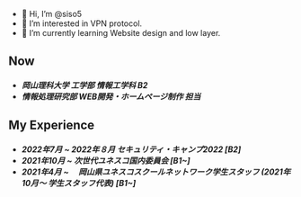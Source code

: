 - 👋 Hi, I’m @siso5
- 👀 I’m interested in VPN protocol.
- 🌱 I’m currently learning Website design and low layer.

<h2>Now</h2>
<h5>
<ul>
<li>
岡山理科大学 工学部 情報工学科 B2</sub>	
</li>
<li>
情報処理研究部 WEB開発・ホームページ制作 担当
</li>
</ul>
</h5>
  
<h2>My Experience</h2>
<h5>
<ul>
<li>
2022年7月 ~ 2022年８月  セキュリティ・キャンプ2022 [B2]</sub>	
</li>
<li>
2021年10月 ~  次世代ユネスコ国内委員会 [B1~]</sub>	
</li>
<li>
2021年4月 ~　 岡山県ユネスコスクールネットワーク学生スタッフ (2021年10月〜 学生スタッフ代表) [B1~]
</li>
</ul>
</h5>
 

<!---
siso5/siso5 is a ✨ special ✨ repository because its `README.md` (this file) appears on your GitHub profile.
You can click the Preview link to take a look at your changes.
--->
